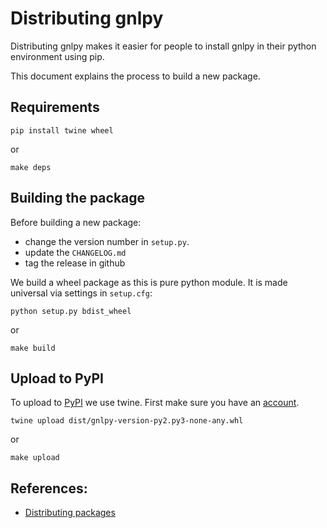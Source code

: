 # Distributing gnlpy

Distributing gnlpy makes it easier for people to install gnlpy in their python
environment using pip.

This document explains the process to build a new package.

## Requirements

```
pip install twine wheel
```
or
```
make deps
```

## Building the package

Before building a new package:
* change the version number in `setup.py`.
* update the `CHANGELOG.md`
* tag the release in github

We build a wheel package as this is pure python module. It is made universal
via settings in `setup.cfg`:
```
python setup.py bdist_wheel
```
or
```
make build
```

## Upload to PyPI
To upload to [PyPI](https://pypi.python.org/pypi) we use twine. First make
sure you have an [account](http://python-packaging-user-guide.readthedocs.org/en/latest/distributing/#create-an-account).

```
twine upload dist/gnlpy-version-py2.py3-none-any.whl
```
or
```
make upload
```

## References:

* [Distributing packages](http://python-packaging-user-guide.readthedocs.org/en/latest/distributing/)
